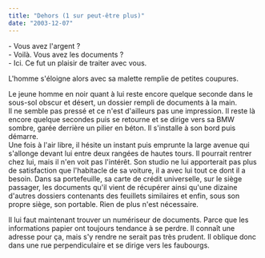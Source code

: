 ```yaml
---
title: "Dehors (1 sur peut-être plus)"
date: "2003-12-07"
---
```


\- Vous avez l'argent ?  
\- Voilà. Vous avez les documents ?  
\- Ici. Ce fut un plaisir de traiter avec vous.  

L'homme s'éloigne alors avec sa malette remplie de petites coupures.

Le jeune homme en noir quant à lui reste encore quelque seconde dans le sous-sol obscur et désert, un dossier rempli de documents à la main.  
Il ne semble pas pressé et ce n'est d'ailleurs pas une impression. Il reste là encore quelque secondes puis se retourne et se dirige vers sa BMW sombre, garée derrière un pilier en béton. Il s'installe à son bord puis démarre.  
Une fois à l'air libre, il hésite un instant puis emprunte la large avenue qui s'allonge devant lui entre deux rangées de hautes tours. Il pourrait rentrer chez lui, mais il n'en voit pas l'intérêt. Son studio ne lui apporterait pas plus de satisfaction que l'habitacle de sa voiture, il a avec lui tout ce dont il a besoin. Dans sa portefeuille, sa carte de crédit universelle, sur le siège passager, les documents qu'il vient de récupérer ainsi qu'une dizaine d'autres dossiers contenants des feuillets similaires et enfin, sous son propre siège, son portable. Rien de plus n'est nécessaire.

Il lui faut maintenant trouver un numériseur de documents. Parce que les informations papier ont toujours tendance à se perdre. Il connaît une adresse pour ça, mais s'y rendre ne serait pas très prudent. Il oblique donc dans une rue perpendiculaire et se dirige vers les faubourgs.
